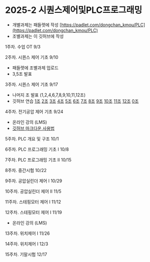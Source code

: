 # 2025-2 시퀀스제어및PLC프로그래밍
- 개별과제는 패들렛에 작성 [https://padlet.com/dongchan_kmou/PLC](https://padlet.com/dongchan_kmou/PLC)
- 조별과제는 이 깃허브에 작성

1주차. 수업 OT 9/3

2주차. 시퀀스 제어 기초 9/10
- 패들렛에 조별과제 업로드
- 3,5조 발표
  
3주차. 시퀀스 제어 기초 9/17
- 나머지 조 발표 (1,2,4,6,7,8,9,10,11,12조)
- 깃허브 연습
  [1조](/연습/1조.md) [2조](/연습/2조.md) [3조](/연습/3조.md) [4조](/연습/4조.md) 
  [5조](/연습/5조.md) [6조](/연습/6조.md) [7조](/연습/7조.md) [8조](/연습/8조.md)
  [9조](/연습/9조.md) [10조](/연습/10조.md) [11조](/연습/11조.md) [12조](/연습/12조.md)
  [0조](/연습/0조.md)
  
4주차. 전기공압 제어 기초 9/24
- 온라인 강의 (LMS)
- [깃허브 마크다운 사용법](https://docs.github.com/ko/get-started/writing-on-github/getting-started-with-writing-and-formatting-on-github/basic-writing-and-formatting-syntax)
  
5주차. PLC 개요 및 구조 10/1

6주차. PLC 프로그래밍 기초 I 10/8

7주차. PLC 프로그래밍 기초 II 10/15 

8주차. 중간시험 10/22

9주차. 공압실린더 제어 I 10/29

10주차. 공압실린더 제어 II 11/5

11주차. 스테핑모터 제어 I 11/12

12주차. 스테핑모터 제어 I 11/19
- 온라인 강의 (LMS)

13주차. 위치제어 I 11/26

14주차. 위치제어 I 12/3

15주차. 기말시험 12/17

<!--
11주차. 공압실린더 제어 II 
- [광도전 셀](광센서/광도전_셀.md)
- [포토다이오드](광센서/포토다이오드.md)
- [포토트랜지스터](광센서/포토트랜지스터.md)
- [포토 IC](광센서/포토_IC.md)
- [포토인터럽트](광센서/포토인터럽트.md)
- [포토커플러](광센서/포토커플러.md)
- [포토 릴레이](광센서/포토릴레이.md) 
-->
